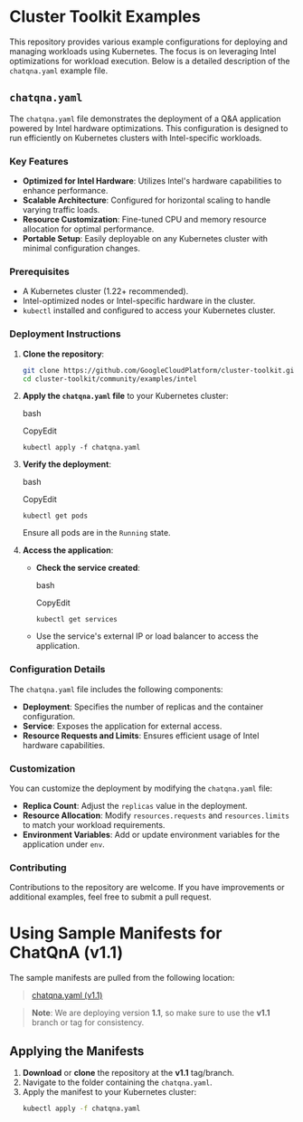 # Cluster Toolkit Examples

This repository provides various example configurations for deploying and managing workloads using Kubernetes. The focus is on leveraging Intel optimizations for workload execution. Below is a detailed description of the `chatqna.yaml` example file.

## `chatqna.yaml`

The `chatqna.yaml` file demonstrates the deployment of a Q&A application powered by Intel hardware optimizations. This configuration is designed to run efficiently on Kubernetes clusters with Intel-specific workloads.

### Key Features

- **Optimized for Intel Hardware**: Utilizes Intel's hardware capabilities to enhance performance.
- **Scalable Architecture**: Configured for horizontal scaling to handle varying traffic loads.
- **Resource Customization**: Fine-tuned CPU and memory resource allocation for optimal performance.
- **Portable Setup**: Easily deployable on any Kubernetes cluster with minimal configuration changes.

### Prerequisites

- A Kubernetes cluster (1.22+ recommended).
- Intel-optimized nodes or Intel-specific hardware in the cluster.
- `kubectl` installed and configured to access your Kubernetes cluster.

### Deployment Instructions

1. **Clone the repository**:
   ```bash
   git clone https://github.com/GoogleCloudPlatform/cluster-toolkit.git
   cd cluster-toolkit/community/examples/intel

1.  **Apply the `chatqna.yaml` file** to your Kubernetes cluster:

    bash

    CopyEdit

    `kubectl apply -f chatqna.yaml`

2.  **Verify the deployment**:

    bash

    CopyEdit

    `kubectl get pods`

    Ensure all pods are in the `Running` state.

3.  **Access the application**:

    -   **Check the service created**:

        bash

        CopyEdit

        `kubectl get services`

    -   Use the service's external IP or load balancer to access the application.

### Configuration Details

The `chatqna.yaml` file includes the following components:

-   **Deployment**: Specifies the number of replicas and the container configuration.
-   **Service**: Exposes the application for external access.
-   **Resource Requests and Limits**: Ensures efficient usage of Intel hardware capabilities.

### Customization

You can customize the deployment by modifying the `chatqna.yaml` file:

-   **Replica Count**: Adjust the `replicas` value in the deployment.
-   **Resource Allocation**: Modify `resources.requests` and `resources.limits` to match your workload requirements.
-   **Environment Variables**: Add or update environment variables for the application under `env`.

### Contributing

Contributions to the repository are welcome. If you have improvements or additional examples, feel free to submit a pull request.

# Using Sample Manifests for ChatQnA (v1.1)

The sample manifests are pulled from the following location:

> [chatqna.yaml (v1.1)](https://github.com/opea-project/GenAIExamples/blob/v1.1/ChatQnA/kubernetes/intel/hpu/gaudi/manifest/chatqna.yaml)

> **Note**: We are deploying version **1.1**, so make sure to use the **v1.1** branch or tag for consistency.

## Applying the Manifests

1. **Download** or **clone** the repository at the **v1.1** tag/branch.
2. Navigate to the folder containing the `chatqna.yaml`.
3. Apply the manifest to your Kubernetes cluster:
   ```bash
   kubectl apply -f chatqna.yaml
